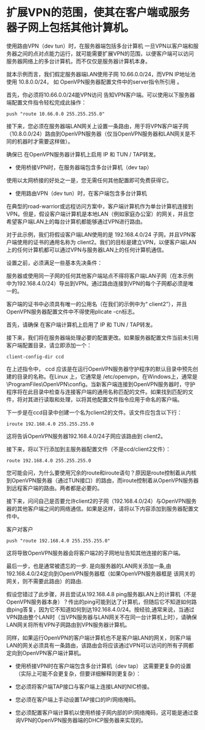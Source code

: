 # 扩展VPN的范围，使其在客户端或服务器子网上包括其他计算机。

使用路由VPN（dev tun）时，在服务器端包括多台计算机
一旦VPN以客户端和服务器之间的点对点能力运行，就可能需要扩展VPN的范围，以便客户端可以访问服务器网络上的多台计算机，而不仅仅是服务器计算机本身。

就本示例而言，我们假定服务器端LAN使用子网 10.66.0.0/24，而VPN IP地址池使用 10.8.0.0/24， 如 OpenVPN服务器配置文件中的server指令所引用 。

首先，你必须将10.66.0.0/24能VPN访问 告知VPN客户端。可以使用以下服务器端配置文件指令轻松完成此操作：
```
push "route 10.66.0.0 255.255.255.0"
```
接下来，您必须在服务器端LAN网关上设置一条路由，用于将VPN客户端子网（10.8.0.0/24）路由到OpenVPN服务器（仅当OpenVPN服务器和LAN网关是不同的机器时才需要这样做）。

确保已 在OpenVPN服务器计算机上启用 IP 和 TUN / TAP转发。

* 使用桥接VPN时，在服务器端包含多台计算机（dev tap）

使用以太网桥接的好处之一是，您无需任何其他配置即可免费获得它。

* 使用路由VPN（dev tun）时，在客户端包含多台计算机

在典型的road-warrior或远程访问方案中，客户端计算机作为单台计算机连接到VPN。但是，假设客户端计算机是本地LAN（例如家庭办公室）的网关，并且您希望客户端LAN上的每台计算机都能够通过VPN进行路由。

对于此示例，我们将假设客户端LAN使用的是 192.168.4.0/24 子网，并且VPN客户端使用的证书的通用名称为 client2。我们的目标是建立VPN，以便客户端LAN上的任何计算机都可以通过VPN与服务器LAN上的任何计算机通信。

设置之前，必须满足一些基本先决条件：

服务器或使用同一子网的任何其他客户端站点不得将客户端LAN子网（在本示例中为192.168.4.0/24）导出到VPN。通过路由连接到VPN的每个子网都必须是唯一的。

客户端的证书中必须具有唯一的公用名（在我们的示例中为“ client2”），并且  OpenVPN服务器配置文件中不得使用plicate -cn标志。

首先，请确保 在客户端计算机上启用了 IP 和 TUN / TAP转发。

接下来，我们将在服务器端处理必要的配置更改。如果服务器配置文件当前未引用客户端配置目录，请立即添加一个：

```
client-config-dir ccd
```
在上述指令中，  ccd 应该是在运行OpenVPN服务器守护程序的默认目录中预先创建的目录的名称。在Linux 上，它通常是 /etc/openvpn，在Windows上，通常是 \ProgramFiles\OpenVPN\config。当新客户端连接到OpenVPN服务器时，守护程序将在此目录中检查与连接客户端的通用名称匹配的文件。如果找到匹配的文件，将对其进行读取和处理，以将其他配置文件指令应用于命名的客户端。

下一步是在ccd目录中创建一个名为client2的文件。该文件应包含以下行：

```
iroute 192.168.4.0 255.255.255.0
```
这将告诉OpenVPN服务器192.168.4.0/24子网应该路由到 client2。

接下来，将以下行添加到主服务器配置文件（不是ccd/client2文件）：

```
route 192.168.4.0 255.255.255.0
```
 您可能会问，为什么要使用冗余的route和iroute语句？原因是route控制着从内核到OpenVPN服务器（通过TUN接口）的路由，而iroute控制着从OpenVPN服务器到远程客户端的路由。两者都是必要的。

接下来，问问自己是否要允许client2的子网（192.168.4.0/24）与OpenVPN服务器的其他客户端之间的网络通信。如果是这样，请将以下内容添加到服务器配置文件中。

客户对客户
```
push "route 192.168.4.0 255.255.255.0"
```
这将导致OpenVPN服务器会将客户端2的子网地址告知其他连接的客户端。

最后一步，也是通常被遗忘的一步.
是向服务器的LAN网关添加一条,由192.168.4.0/24定向到OpenVPN服务器框（如果OpenVPN服务器框是 该网关的网关，则不需要此路由）的路由.

假设您错过了此步骤，并且尝试从192.168.4.8 ping服务器LAN上的计算机（不是OpenVPN服务器本身）？传出的ping可能到达了计算机，但随后它不知道如何路由ping答复，因为它不知道如何到达192.168.4.0/24。按经验,通常来说，当通过VPN路由整个LAN时（当VPN服务器与LAN网关不在同一台计算机上时），请确保LAN网关将所有VPN子网路由到VPN服务器计算机。

同样，如果运行OpenVPN的客户端计算机也不是客户端LAN的网关，则客户端LAN的网关必须具有一条路由，该路由会将应该通过VPN可以访问的所有子网都定向到OpenVPN客户端计算机。

* 使用桥接VPN时在客户端包含多台计算机（dev tap）
这需要更复杂的设置（实际上可能不会更复杂，但要详细解释则更复杂）：

* 您必须将客户端TAP接口与客户端上连接LAN的NIC桥接。
* 您必须在客户端上手动设置TAP接口的IP/网络掩码。
* 您必须配置客户端计算机以使用桥接子网内部的IP/网络掩码，这可能是通过查询VPN的OpenVPN服务器端的DHCP服务器来实现的。
